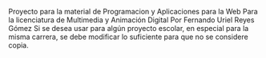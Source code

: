 Proyecto para la material de Programacion y Aplicaciones para la Web
Para la licenciatura de Multimedia y Animación Digital
Por Fernando Uriel Reyes Gómez
Si se desea usar para algún proyecto escolar, en especial para la
misma carrera, se debe modificar lo suficiente para que no se considere copia.
